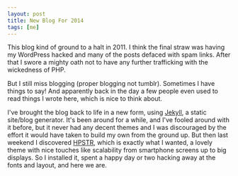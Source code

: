 ```yaml
---
layout: post
title: New Blog For 2014
tags: [me]
---
```


This blog kind of ground to a halt in 2011. I think the final straw was having my WordPress hacked and many of the posts defaced with spam links. After that I swore a mighty oath not to have any further trafficking with the wickedness of PHP.

But I still miss blogging (proper blogging not tumblr). Sometimes I have things to say! And apparently back in the day a few people even used to read things I wrote here, which is nice to think about.

I've brought the blog back to life in a new form, using [Jekyll](http://jekyllrb.com), a static site/blog generator. It's been around for a while, and I've fooled around with it before, but it never had any decent themes and I was discouraged by the effort it would have taken to build my own from the ground up. But then last weekend I discovered [HPSTR](http://mademistakes.com/articles/hpstr-jekyll-theme/), which is exactly what I wanted, a lovely theme with nice touches like scalability from smartphone screens up to big displays. So I installed it, spent a happy day or two hacking away at the fonts and layout, and here we are.